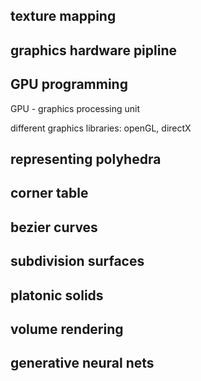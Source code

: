 ## texture mapping

## graphics hardware pipline

## GPU programming
GPU - graphics processing unit

different graphics libraries: openGL, directX

## representing polyhedra

## corner table

## bezier curves

## subdivision surfaces

## platonic solids

## volume rendering

## generative neural nets

## 
